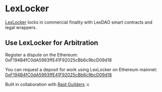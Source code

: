 # LexLocker

[LexLocker](https://github.com/lexDAO/LexLocker) locks in commercial finality with LexDAO smart contracts and legal wrappers.

## Use LexLocker for Arbitration

Register a dispute on the Ethereum: 0xF194B4fC0dA5993ffE41F92025cBb6c9bcD09d18

You can request a deposit for work using LexLocker on Ethereum mainnet: [0xF194B4fC0dA5993ffE41F92025cBb6c9bcD09d18](https://etherscan.io/address/0xF194B4fC0dA5993ffE41F92025cBb6c9bcD09d18#code)

Built in collaboration with [Raid Guilders](https://raidguild.org/) ⚔️
